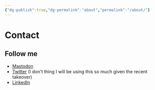 ```yaml
---
{"dg-publish":true,"dg-permalink":"about","permalink":"/about/"}
---
```



# Contact

## Follow me

- [Mastodon](https://nerdculture.de/@axiomeval)
- [Twitter](https://twitter.com/AxiomEval) (I don't thing I will be using this so much given the recent takeover)
- [LinkedIn](https://www.linkedin.com/in/rossajmcd/)